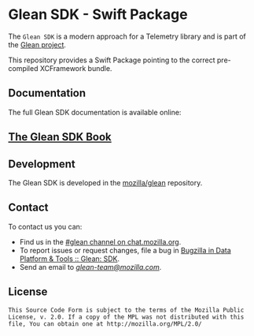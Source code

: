 # Glean SDK - Swift Package

The `Glean SDK` is a modern approach for a Telemetry library and is part of the [Glean project][project-overview].

This repository provides a Swift Package pointing to the correct pre-compiled XCFramework bundle.

## Documentation

The full Glean SDK documentation is available online:

## [The Glean SDK Book][book]

## Development

The Glean SDK is developed in the [mozilla/glean](https://github.com/mozilla/glean) repository.

## Contact

To contact us you can:

* Find us in the [#glean channel on chat.mozilla.org](https://chat.mozilla.org/#/room/#glean:mozilla.org).
* To report issues or request changes, file a bug in [Bugzilla in Data Platform & Tools :: Glean: SDK][newbugzilla].
* Send an email to *glean-team@mozilla.com*.

## License

    This Source Code Form is subject to the terms of the Mozilla Public
    License, v. 2.0. If a copy of the MPL was not distributed with this
    file, You can obtain one at http://mozilla.org/MPL/2.0/

[project-overview]: https://docs.telemetry.mozilla.org/concepts/glean/glean.html
[book]: https://mozilla.github.io/glean/
[newbugzilla]: https://bugzilla.mozilla.org/enter_bug.cgi?product=Data+Platform+and+Tools&component=Glean%3A+SDK&priority=P3&status_whiteboard=%5Btelemetry%3Aglean-rs%3Am%3F%5D
